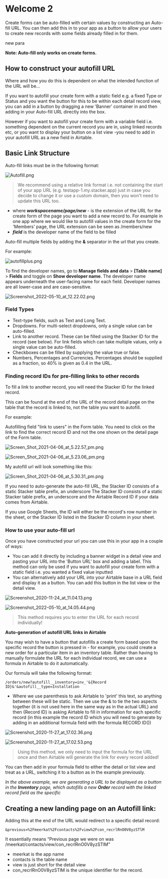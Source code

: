 # Welcome 2

Create forms can be auto-filled with certain values by constructing an Auto-fill URL. You can then add this in to your app as a button to allow your users to create new records with some fields already filled in for them.

new para

**Note: Auto-fill only works on create forms.**

## How to construct your autofill URL <a href="#h_01h9recbw93fxdxpqq3189vqme" id="h_01h9recbw93fxdxpqq3189vqme"></a>

Where and how you do this is dependent on what the intended function of the URL will be...

If you want to autofill your create form with a static field e.g. a fixed Type or Status and you want the button for this to be within each detail record view, you can add in a button by dragging a new 'Banner' container in and then adding in your Auto-fill URL directly into the box.

However if you want to autofill your create form with a variable field i.e. something dependent on the current record you are in, using linked records etc, or you want to display your button on a list view -you need to add in your autofill URL as a new field in Airtable.

## Basic Link Structure <a href="#h_01h9recbw9g53w4ep7x079b8ge" id="h_01h9recbw9g53w4ep7x079b8ge"></a>

Auto-fill links must be in the following format:

![Autofill.png](https://support.stackerhq.com/hc/article_attachments/11330614149267)

> We recommend using a relative link format i.e. not containing the start of your app URL (e.g. testapp-1.my.stacker.app) just in case you decide to change it or use a custom domain, then you won't need to update this URL too.

* where _**workspacename/page/new**_ - is the extension of the URL for the create form of the page you want to add a new record to. For example in one app where we would like to autofill values in the create form for the 'Members' page, the URL extension can be seen as /members/new
* _**field**_ is the developer name of the field to be filled

Auto-fill multiple fields by adding the **&** separator in the url that you create.

For example:

![autofillplus.png](https://support.stackerhq.com/hc/article_attachments/11330753933331)

To find the developer names, go to **Manage fields and data** > **\[Table name]** > **Fields** and toggle on **Show developer name**. The developer name appears underneath the user-facing name for each field. Developer names are all lower-case and are case-sensitive.

![Screenshot\_2022-05-10\_at\_12.22.02.png](https://support.stackerhq.com/hc/article_attachments/6121393787795)

### Field Types <a href="#h_01h9recbw9w0re94g5tw2gw05h" id="h_01h9recbw9w0re94g5tw2gw05h"></a>

* Text-type fields, such as Text and Long Text.
* Dropdowns. For multi-select dropdowns, only a single value can be auto-filled.
* Link to another record. These can be filled using the Stacker ID for the record (see below). For link fields which can take multiple values, only a single value can be auto-filled.
* Checkboxes can be filled by supplying the value true or false.
* Numbers, Percentages and Currencies. Percentages should be supplied as a fraction, so 40% is given as 0.4 in the URL.

### Finding record IDs for pre-filling links to other records <a href="#h_01h9recbw9qydanf1z18qe7fbw" id="h_01h9recbw9qydanf1z18qe7fbw"></a>

To fill a link to another record, you will need the Stacker ID for the linked record.

This can be found at the end of the URL of the record detail page on the table that the record is linked to, not the table you want to autofill.

For example:

Autofilling field "link to users" in the Form table. You need to click on the link to find the correct record ID and not the one shown on the detail page of the Form table.

![Screen\_Shot\_2021-04-06\_at\_5.22.57\_pm.png](https://support.stackerhq.com/hc/article_attachments/4409807548691)

![Screen\_Shot\_2021-04-06\_at\_5.23.06\_pm.png](https://support.stackerhq.com/hc/article_attachments/4409799426707)

My autofill url will look something like this:

![Screen\_Shot\_2021-04-06\_at\_5.30.31\_pm.png](https://support.stackerhq.com/hc/article_attachments/4409792179987)

If you need to auto-generate the auto-fill URL, the Stacker ID consists of a static Stacker table prefix, an underscore The Stacker ID consists of a static Stacker table prefix, an underscore and the Airtable Record ID if your data comes from Airtable.

If you use Google Sheets, the ID will either be the record's row number in the sheet, or the Stacker ID listed in the Stacker ID column in your sheet.

### How to use your auto-fill url <a href="#h_01h9recbw9dcctehas8hkaeecv" id="h_01h9recbw9dcctehas8hkaeecv"></a>

Once you have constructed your url you can use this in your app in a couple of ways:

* You can add it directly by including a banner widget in a detail view and pasting your URL into the 'Button URL' box and adding a label. This method can only be used if you want to autofill your create form with a static field i.e. you wanted a fixed value inputted
* You can alternatively add your URL into your Airtable base in a URL field and display it as a button. You can add this button in the list view or the detail view.

![Screenshot\_2020-11-24\_at\_11.04.13.png](https://support.stackerhq.com/hc/article_attachments/4409792190995)

![Screenshot\_2022-05-10\_at\_14.05.44.png](https://support.stackerhq.com/hc/article_attachments/6122491935507)

> This method requires you to enter the URL for each record individually!

**Auto-generation of autofill URL links in Airtable**

You may wish to have a button that autofills a create form based upon the specific record the button is pressed in - for example, you could create a new order for a particular item in an inventory table. Rather than having to manually formulate the URL for each individual record, we can use a formula in Airtable to do it automatically.

Our formula will take the following format:

```
/orders/new?autofill__inventory=inv_'&{Record ID}&'&autofill__type=Installation
```

* Where we use parenthesis to ask Airtable to 'print' this text, so anything between these will be static. Then we use the & to tie the two aspects together (it is not used here in the same way as in the actual URL) and then {Record ID} is asking Airtable to fill in information for each specific record (in this example the record ID which you will need to generate by adding in an additional formula field with the formula RECORD ID())

![Screenshot\_2020-11-27\_at\_17.02.36.png](https://support.stackerhq.com/hc/article_attachments/4409807568659)

![Screenshot\_2020-11-27\_at\_17.02.53.png](https://support.stackerhq.com/hc/article_attachments/4409799447571)

> Using this method, we only need to input the formula for the URL once and then Airtable will generate the link for every record added!

You can then add in your formula field to either the detail or list view and treat as a URL, switching it to a button as in the example previously.

_In the above example, we are generating a URL to be displayed as a button in the **Inventory** page, which autofills a new **Order** record with the linked record field as the specific_

## Creating a new landing page on an Autofill link: <a href="#h_01h9recbwa210fpwa1tdsdv6wh" id="h_01h9recbwa210fpwa1tdsdv6wh"></a>

Adding this at the end of the URL would redirect to a specific detail record:

```
&previous=%2Fmeerkat%2Fcontacts%2Fview%2Fcon_recrlRnO0V8yzSTlM
```

It essentially means “Previous page we were on was /meerkat/contacts/view/con\_recrlRnO0V8yzSTlM”

* meerkat is the app name
* contacts is the table name
* view is just short for the detail view
* con\_recrlRnO0V8yzSTlM is the unique identifier for the record.
